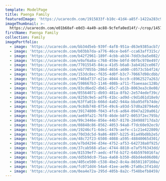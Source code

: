 ```yaml
---
template: ModelPage
title: Paenga Family
featuredImage: 'https://ucarecdn.com/1915833f-b10c-41d4-a85f-1422a283c91a/'
imageThumbnail: >-
  https://ucarecdn.com/e01b60af-e0d3-4a49-ac88-9cfefa0ed14f/-/crop/1457x1969/58,480/-/preview/
firstName: Paenga Family
collection: Family
imagePortfolio:
  - image: 'https://ucarecdn.com/bb34d5eb-939f-4af8-951a-d63e9385acb7/'
  - image: 'https://ucarecdn.com/b03bb7da-a776-46ce-be6f-cca63aff315c/'
  - image: 'https://ucarecdn.com/b42f2961-189f-4cbb-ab34-7dd3cba5e082/'
  - image: 'https://ucarecdn.com/e9af6a8a-c768-459e-b0fd-00fbc978e497/'
  - image: 'https://ucarecdn.com/77015545-84ca-41d5-b6a8-3ab4162ce067/'
  - image: 'https://ucarecdn.com/eb77055b-286d-4656-a600-c0573c5b4f24/'
  - image: 'https://ucarecdn.com/153dc8ec-f635-4d0f-b3c7-70667d98cdbb/'
  - image: 'https://ucarecdn.com/746bd737-e21e-4044-bcc9-c8962527a263/'
  - image: 'https://ucarecdn.com/598667b3-1146-408b-a711-f5aeeaac128b/'
  - image: 'https://ucarecdn.com/83cd6ed2-db61-45c7-a51b-8063ea3c8e08/'
  - image: 'https://ucarecdn.com/05564071-db93-481a-8fb2-2e574edef39c/'
  - image: 'https://ucarecdn.com/8250c9e5-adf6-41bc-ad9d-c9d1d61d18e9/'
  - image: 'https://ucarecdn.com/63ffa01b-666d-4a02-944a-bba95dfb74de/'
  - image: 'https://ucarecdn.com/9c8db748-0754-49c6-a93d-57d0a28794e0/'
  - image: 'https://ucarecdn.com/39174800-f043-4fc6-ad64-0947a220a061/'
  - image: 'https://ucarecdn.com/ae69fa21-76f8-46de-b8f2-0053f2ec795b/'
  - image: 'https://ucarecdn.com/99c3446e-856e-44b7-8178-284988717da3/'
  - image: 'https://ucarecdn.com/08848c86-8562-4053-94a8-f7dc60e92ec9/'
  - image: 'https://ucarecdn.com/19246cf1-6de1-447b-aefe-c1c21e422809/'
  - image: 'https://ucarecdn.com/70d3dc5d-9a86-4897-b225-81a49bd8b2e5/'
  - image: 'https://ucarecdn.com/48c72f23-6508-4088-a595-48840065d301/'
  - image: 'https://ucarecdn.com/e7bd4294-d34e-4752-af53-642738a8f925/'
  - image: 'https://ucarecdn.com/37cab568-a5ac-4744-8810-e7af5f6343dd/'
  - image: 'https://ucarecdn.com/81539ef7-aedc-4ffd-b2f2-64b5976016fa/'
  - image: 'https://ucarecdn.com/dd5b9dc0-75aa-4a68-b350-d6bd4e606d08/'
  - image: 'https://ucarecdn.com/405ce500-c538-4be2-8c4a-86501107160a/'
  - image: 'https://ucarecdn.com/fc071dd4-54a4-41ee-ae96-2fa0bc3f41dd/'
  - image: 'https://ucarecdn.com/0ea4e72a-295d-405b-8a2c-f548befb8459/'
---
```


